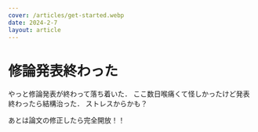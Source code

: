 ```yaml
---
cover: /articles/get-started.webp
date: 2024-2-7
layout: article
---
```


# 修論発表終わった

やっと修論発表が終わって落ち着いた．
ここ数日喉痛くて怪しかったけど発表終わったら結構治った．
ストレスからかも？

あとは論文の修正したら完全開放！！
